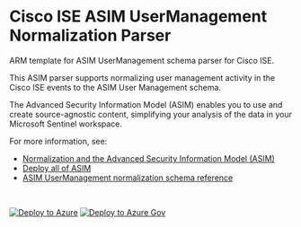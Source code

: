 # Cisco ISE ASIM UserManagement Normalization Parser

ARM template for ASIM UserManagement schema parser for Cisco ISE.

This ASIM parser supports normalizing user management activity in the Cisco ISE events to the ASIM User Management schema.


The Advanced Security Information Model (ASIM) enables you to use and create source-agnostic content, simplifying your analysis of the data in your Microsoft Sentinel workspace.

For more information, see:

- [Normalization and the Advanced Security Information Model (ASIM)](https://aka.ms/AboutASIM)
- [Deploy all of ASIM](https://aka.ms/DeployASIM)
- [ASIM UserManagement normalization schema reference](https://aka.ms/ASimUserManagementDoc)

<br>

[![Deploy to Azure](https://aka.ms/deploytoazurebutton)](https://portal.azure.com/#create/Microsoft.Template/uri/https%3A%2F%2Fraw.githubusercontent.com%2FAzure%2FAzure-Sentinel%2Fmaster%2FParsers%2FASimUserManagement%2FARM%2FASimUserManagementCiscoISE%2FASimUserManagementCiscoISE.json) [![Deploy to Azure Gov](https://aka.ms/deploytoazuregovbutton)](https://portal.azure.us/#create/Microsoft.Template/uri/https%3A%2F%2Fraw.githubusercontent.com%2FAzure%2FAzure-Sentinel%2Fmaster%2FParsers%2FASimUserManagement%2FARM%2FASimUserManagementCiscoISE%2FASimUserManagementCiscoISE.json)
